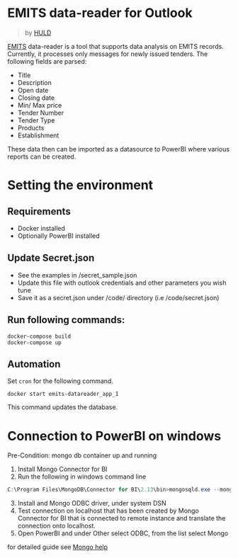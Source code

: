 # EMITS data-reader for Outlook
> by [HULD](https://huld.io)

[EMITS](http://emits.sso.esa.int/emits/owa/emits.main) data-reader is a tool that supports data analysis on EMITS records.
Currently, it processes only messages for newly issued tenders.
The following fields are parsed:
* Title
* Description
* Open date
* Closing date
* Min/ Max price
* Tender Number
* Tender Type
* Products
* Establishment

These data then can be imported as a datasource to PowerBI where various reports can be created.
                                                                                                                                                                            
# Setting the environment
## Requirements
* Docker installed
* Optionally PowerBI installed

## Update Secret.json
* See the examples in /secret_sample.json
* Update this file with outlook credentials and other parameters you wish tune
* Save it as a secret.json under /code/ directory (i.e /code/secret.json)

## Run following commands:
```
docker-compose build
docker-compose up
```
## Automation
Set `cron` for the following command.
```
docker start emits-datareader_app_1
```
This command updates the database.

# Connection to PowerBI on windows
Pre-Condition: mongo db container up and running
1. Install Mongo Connector for BI
2. Run  the following in windows command line 
```PowerShell
C:\Program Files\MongoDB\Connector for BI\2.13\bin>mongosqld.exe --mongo-uri <ip address on which a container has been exposed> -u <mongo user name from secret.json> -p <password from secret.json>
```
3. Install and Mongo ODBC driver, under system DSN 
4. Test connection on localhost that has been created by Mongo Connector for BI that is connected to remote instance and translate the connection onto localhost.
5. Open PowerBI and under Other select ODBC, from the list select Mongo

for detailed guide see [Mongo help](http://docs.mongodb.com/bi-connector/master/reference/odbc-driver/)